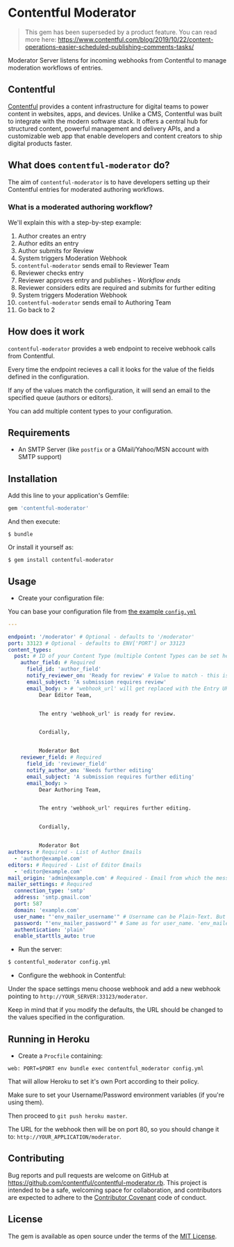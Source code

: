 # Contentful Moderator

> This gem has been superseded by a product feature. You can read more here: https://www.contentful.com/blog/2019/10/22/content-operations-easier-scheduled-publishing-comments-tasks/

Moderator Server listens for incoming webhooks from Contentful to manage moderation workflows of entries.

## Contentful
[Contentful](https://www.contentful.com) provides a content infrastructure for digital teams to power content in websites, apps, and devices. Unlike a CMS, Contentful was built to integrate with the modern software stack. It offers a central hub for structured content, powerful management and delivery APIs, and a customizable web app that enable developers and content creators to ship digital products faster.

## What does `contentful-moderator` do?
The aim of `contentful-moderator` is to have developers setting up their Contentful
entries for moderated authoring workflows.

### What is a moderated authoring workflow?

We'll explain this with a step-by-step example:

1. Author creates an entry
2. Author edits an entry
3. Author submits for Review
4. System triggers Moderation Webhook
5. `contentful-moderator` sends email to Reviewer Team
6. Reviewer checks entry
  1. Reviewer approves entry and publishes - *Workflow ends*
  2. Reviewer considers edits are required and submits for further editing
7. System triggers Moderation Webhook
8. `contentful-moderator` sends email to Authoring Team
9. Go back to 2

## How does it work
`contentful-moderator` provides a web endpoint to receive webhook calls from Contentful.

Every time the endpoint recieves a call it looks for the value of the fields defined in the configuration.

If any of the values match the configuration, it will send an email to the specified queue (authors or editors).

You can add multiple content types to your configuration.

## Requirements

* An SMTP Server (like `postfix` or a GMail/Yahoo/MSN account with SMTP support)

## Installation

Add this line to your application's Gemfile:

```ruby
gem 'contentful-moderator'
```

And then execute:

    $ bundle

Or install it yourself as:

    $ gem install contentful-moderator

## Usage

* Create your configuration file:

You can base your configuration file from [the example `config.yml`](./example/config.yml)

```yml
---

endpoint: '/moderator' # Optional - defaults to '/moderator'
port: 33123 # Optional - defaults to ENV['PORT'] or 33123
content_types:
  post: # ID of your Content Type (multiple Content Types can be set here)
    author_field: # Required
      field_id: 'author_field'
      notify_reviewer_on: 'Ready for review' # Value to match - this is Exact match
      email_subject: 'A submission requires review'
      email_body: > # 'webhook_url' will get replaced with the Entry URL in the Contentful Web App
          Dear Editor Team,


          The entry 'webhook_url' is ready for review.


          Cordially,


          Moderator Bot
    reviewer_field: # Required
      field_id: 'reviewer_field'
      notify_author_on: 'Needs further editing'
      email_subject: 'A submission requires further editing'
      email_body: >
          Dear Authoring Team,


          The entry 'webhook_url' requires further editing.


          Cordially,


          Moderator Bot
authors: # Required - List of Author Emails
  - 'author@example.com'
editors: # Required - List of Editor Emails
  - 'editor@example.com'
mail_origin: 'admin@example.com' # Required - Email from which the messages will be sent (on GMail this does not take effect)
mailer_settings: # Required
  connection_type: 'smtp'
  address: 'smtp.gmail.com'
  port: 587
  domain: 'example.com'
  user_name: "'env_mailer_username'" # Username can be Plain-Text. But 'env_mailer_username' will get replaced with ENV['ENV_MAILER_USERNAME']
  password: "'env_mailer_password'" # Same as for user_name. 'env_mailer_password' will get replaced with ENV['ENV_MAILER_PASSWORD']
  authentication: 'plain'
  enable_starttls_auto: true
```

* Run the server:

```bash
$ contentful_moderator config.yml
```

* Configure the webhook in Contentful:

Under the space settings menu choose webhook and add a new webhook pointing to `http://YOUR_SERVER:33123/moderator`.

Keep in mind that if you modify the defaults, the URL should be changed to the values specified in the configuration.

## Running in Heroku

* Create a `Procfile` containing:

```
web: PORT=$PORT env bundle exec contentful_moderator config.yml
```

That will allow Heroku to set it's own Port according to their policy.

Make sure to set your Username/Password environment variables (if you're using them).

Then proceed to `git push heroku master`.

The URL for the webhook then will be on port 80, so you should change it to: `http://YOUR_APPLICATION/moderator`.

## Contributing

Bug reports and pull requests are welcome on GitHub at https://github.com/contentful/contentful-moderator.rb. This project is intended to be a safe, welcoming space for collaboration, and contributors are expected to adhere to the [Contributor Covenant](http://contributor-covenant.org) code of conduct.

## License

The gem is available as open source under the terms of the [MIT License](http://opensource.org/licenses/MIT).
